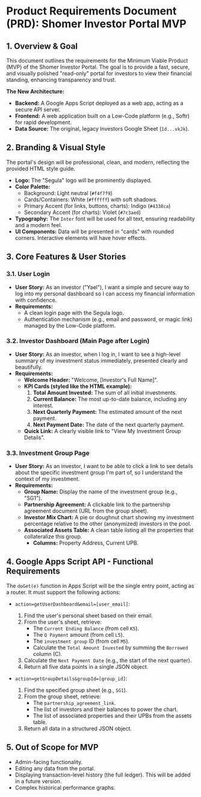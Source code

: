 # Product Requirements Document (PRD): Shomer Investor Portal MVP

## 1. Overview & Goal

This document outlines the requirements for the Minimum Viable Product (MVP) of the Shomer Investor Portal. The goal is to provide a fast, secure, and visually polished "read-only" portal for investors to view their financial standing, enhancing transparency and trust.

**The New Architecture:**
-   **Backend:** A Google Apps Script deployed as a web app, acting as a secure API server.
-   **Frontend:** A web application built on a Low-Code platform (e.g., Softr) for rapid development.
-   **Data Source:** The original, legacy Investors Google Sheet (`1d...vkJk`).

## 2. Branding & Visual Style

The portal's design will be professional, clean, and modern, reflecting the provided HTML style guide.
-   **Logo:** The "Segula" logo will be prominently displayed.
-   **Color Palette:**
    -   Background: Light neutral (`#f4f7f9`)
    -   Cards/Containers: White (`#ffffff`) with soft shadows.
    -   Primary Accent (for links, buttons, charts): Indigo (`#4338ca`)
    -   Secondary Accent (for charts): Violet (`#7c3aed`)
-   **Typography:** The `Inter` font will be used for all text, ensuring readability and a modern feel.
-   **UI Components:** Data will be presented in "cards" with rounded corners. Interactive elements will have hover effects.

## 3. Core Features & User Stories

### 3.1. User Login
-   **User Story:** As an investor ("Yael"), I want a simple and secure way to log into my personal dashboard so I can access my financial information with confidence.
-   **Requirements:**
    -   A clean login page with the Segula logo.
    -   Authentication mechanism (e.g., email and password, or magic link) managed by the Low-Code platform.

### 3.2. Investor Dashboard (Main Page after Login)
-   **User Story:** As an investor, when I log in, I want to see a high-level summary of my investment status immediately, presented clearly and beautifully.
-   **Requirements:**
    -   **Welcome Header:** "Welcome, [Investor's Full Name]".
    -   **KPI Cards (styled like the HTML example):**
        1.  **Total Amount Invested:** The sum of all initial investments.
        2.  **Current Balance:** The most up-to-date balance, including any interest.
        3.  **Next Quarterly Payment:** The estimated amount of the next payment.
        4.  **Next Payment Date:** The date of the next quarterly payment.
    -   **Quick Link:** A clearly visible link to "View My Investment Group Details".

### 3.3. Investment Group Page
-   **User Story:** As an investor, I want to be able to click a link to see details about the specific investment group I'm part of, so I understand the context of my investment.
-   **Requirements:**
    -   **Group Name:** Display the name of the investment group (e.g., "SG1").
    -   **Partnership Agreement:** A clickable link to the partnership agreement document (URL from the group sheet).
    -   **Investor Mix Chart:** A pie or doughnut chart showing my investment percentage relative to the other (anonymized) investors in the pool.
    -   **Associated Assets Table:** A clean table listing all the properties that collateralize this group.
        -   **Columns:** Property Address, Current UPB.

## 4. Google Apps Script API - Functional Requirements

The `doGet(e)` function in Apps Script will be the single entry point, acting as a router. It must support the following actions:

-   `action=getUserDashboard&email=[user_email]`:
    1.  Find the user's personal sheet based on their email.
    2.  From the user's sheet, retrieve:
        -   The `Current Ending Balance` (from cell `K5`).
        -   The `Q Payment` amount (from cell `L5`).
        -   The `investment group` ID (from cell `M5`).
        -   Calculate the `Total Amount Invested` by summing the `Borrowed` column (C).
    3.  Calculate the `Next Payment Date` (e.g., the start of the next quarter).
    4.  Return all five data points in a single JSON object.

-   `action=getGroupDetails&groupId=[group_id]`:
    1.  Find the specified group sheet (e.g., `SG1`).
    2.  From the group sheet, retrieve:
        -   The `partnership_agreement_link`.
        -   The list of investors and their balances to power the chart.
        -   The list of associated properties and their UPBs from the assets table.
    3.  Return all data in a structured JSON object.

## 5. Out of Scope for MVP

-   Admin-facing functionality.
-   Editing any data from the portal.
-   Displaying transaction-level history (the full ledger). This will be added in a future version.
-   Complex historical performance graphs. 
